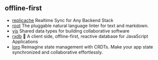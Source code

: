## offline-first

- [replicache](https://github.com/rocicorp/replicache) Realtime Sync for Any Backend Stack
- [root](https://github.com/textlint/textlint) The pluggable natural language linter for text and markdown.
- [yjs](https://github.com/yjs/yjs) Shared data types for building collaborative software
- [rxdb](https://github.com/pubkey/rxdb) 🔄 A client side, offline-first, reactive database for JavaScript Applications
- [loro](https://github.com/loro-dev/loro) Reimagine state management with CRDTs. Make your app state synchronized and collaborative effortlessly.